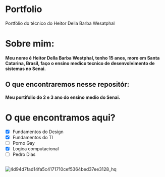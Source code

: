 # Portfolio
Portfólio do técnico do Heitor Della Barba Wesatphal

# Sobre mim:
#### Meu nome é Heitor Della Barba Westphal, tenho 15 anos, moro em Santa Catarina, Brasil, faço o ensino medico tecnico de desenvolvimento de sistemas no Senai.

##  O que encontraremos nesse repositór:
#### Meu portifolio do 2 e 3 ano do ensino medio do Senai.

# O que encontramos aqui? 
- [X] Fundamentos do Design
- [x] Fundamentos do TI
- [ ] Porno Gay
- [x] Logica computacional
- [ ] Pedro Dias
##
![4d94d7fad14fa5c4171710cef5364bed37ee3128_hq](https://user-images.githubusercontent.com/102591958/163992297-c8843970-b8c4-40bc-a4a9-3a0722265e7b.gif)

